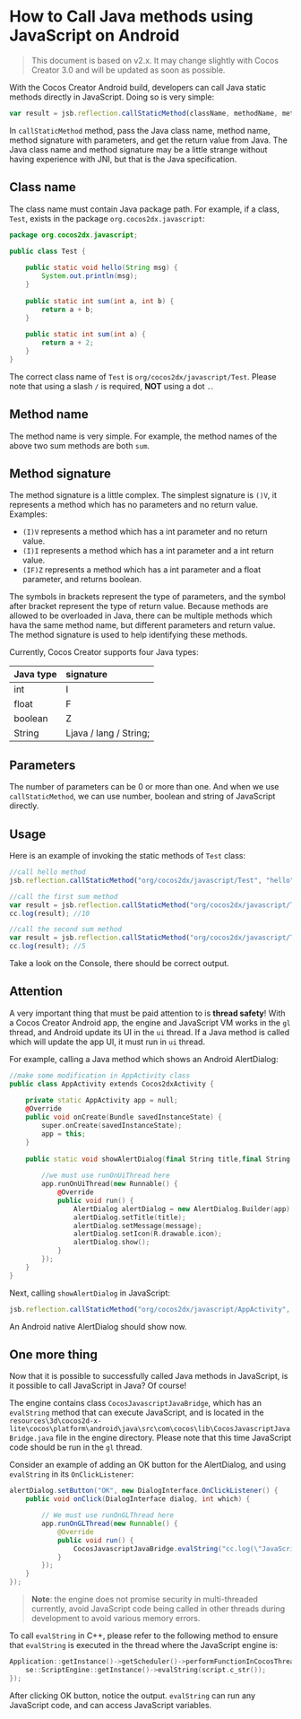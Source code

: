 # How to Call Java methods using JavaScript on Android

> This document is based on v2.x. It may change slightly with Cocos Creator 3.0 and will be updated as soon as possible.

With the Cocos Creator Android build, developers can call Java static methods directly in JavaScript. Doing so is very simple:

```js
var result = jsb.reflection.callStaticMethod(className, methodName, methodSignature, parameters...)
```

In `callStaticMethod` method, pass the Java class name, method name, method signature with parameters, and get the return value from Java. The Java class name and method signature may be a little strange without having experience with JNI, but that is the Java specification.

## Class name

The class name must contain Java package path. For example, if a class, `Test`, exists in the package `org.cocos2dx.javascript`:

```java
package org.cocos2dx.javascript;

public class Test {
    
    public static void hello(String msg) {
        System.out.println(msg);
    }
    
    public static int sum(int a, int b) {
        return a + b;
    }
    
    public static int sum(int a) {
        return a + 2;
    }
}
```

The correct class name of `Test` is `org/cocos2dx/javascript/Test`. Please note that using a slash `/` is required, **NOT** using a dot `.`.

## Method name

The method name is very simple. For example, the method names of the above two sum methods are both `sum`.

## Method signature

The method signature is a little complex. The simplest signature is `()V`, it represents a method which has no parameters and no return value. Examples:

- `(I)V` represents a method which has a int parameter and no return value.
- `(I)I` represents a method which has a int parameter and a int return value.
- `(IF)Z` represents a method which has a int parameter and a float parameter, and returns boolean.

The symbols in brackets represent the type of parameters, and the symbol after bracket represent the type of return value. Because methods are allowed to be overloaded in Java, there can be multiple methods which hava the same method name, but different parameters and return value. The method signature is used to help identifying these methods.

Currently, Cocos Creator supports four Java types:

| Java type | signature |
| :-------- | :-------- |
| int       | I         |
| float     | F         |
| boolean   | Z         |
| String    | Ljava / lang / String; |

## Parameters

The number of parameters can be 0 or more than one. And when we use `callStaticMethod`, we can use number, boolean and string of JavaScript directly.

## Usage

Here is an example of invoking the static methods of `Test` class:

```js
//call hello method
jsb.reflection.callStaticMethod("org/cocos2dx/javascript/Test", "hello", "(Ljava/lang/String;)V", "this is a message from JavaScript");

//call the first sum method
var result = jsb.reflection.callStaticMethod("org/cocos2dx/javascript/Test", "sum", "(II)I", 3, 7);
cc.log(result); //10

//call the second sum method
var result = jsb.reflection.callStaticMethod("org/cocos2dx/javascript/Test", "sum", "(I)I", 3);
cc.log(result); //5
```

Take a look on the Console, there should be correct output.

## Attention

A very important thing that must be paid attention to is **thread safety**! With a Cocos Creator Android app, the engine and JavaScript VM works in the `gl` thread, and Android update its UI in the `ui` thread. If a Java method is called which will update the app UI, it must run in `ui` thread.

For example, calling a Java method which shows an Android AlertDialog:

```c++
//make some modification in AppActivity class
public class AppActivity extends Cocos2dxActivity {
    
    private static AppActivity app = null;
    @Override
    public void onCreate(Bundle savedInstanceState) {
        super.onCreate(savedInstanceState);
        app = this;
    }
    
    public static void showAlertDialog(final String title,final String message) {
        
        //we must use runOnUiThread here
        app.runOnUiThread(new Runnable() {
            @Override
            public void run() {
                AlertDialog alertDialog = new AlertDialog.Builder(app).create();
                alertDialog.setTitle(title);
                alertDialog.setMessage(message);
                alertDialog.setIcon(R.drawable.icon);
                alertDialog.show();
            }
        });
    }
}
```

Next, calling `showAlertDialog` in JavaScript:

```js
jsb.reflection.callStaticMethod("org/cocos2dx/javascript/AppActivity", "showAlertDialog", "(Ljava/lang/String;Ljava/lang/String;)V", "title", "hahahahha");
```

An Android native AlertDialog should show now.

## One more thing

Now that it is possible to successfully called Java methods in JavaScript, is it possible to call JavaScript in Java? Of course!

The engine contains class `CocosJavascriptJavaBridge`, which has an  `evalString` method that can execute JavaScript, and is located in the `resources\3d\cocos2d-x-lite\cocos\platform\android\java\src\com\cocos\lib\CocosJavascriptJavaBridge.java` file in the engine directory. Please note that this time JavaScript code should be run in the `gl` thread.

Consider an example of adding an OK button for the AlertDialog, and using `evalString` in its `OnClickListener`:

```java
alertDialog.setButton("OK", new DialogInterface.OnClickListener() {
    public void onClick(DialogInterface dialog, int which) {

        // We must use runOnGLThread here
        app.runOnGLThread(new Runnable() {
            @Override
            public void run() {
                CocosJavascriptJavaBridge.evalString("cc.log(\"JavaScript Java bridge!\")");
            }
        });
    }
});
```

> **Note**: the engine does not promise security in multi-threaded currently, avoid JavaScript code being called in other threads during development to avoid various memory errors.

To call `evalString` in C++, please refer to the following method to ensure that `evalString` is executed in the thread where the JavaScript engine is:

```c++
Application::getInstance()->getScheduler()->performFunctionInCocosThread([=](){
    se::ScriptEngine::getInstance()->evalString(script.c_str());
});
```

After clicking OK button, notice the output. `evalString` can run any JavaScript code, and can access JavaScript variables.
